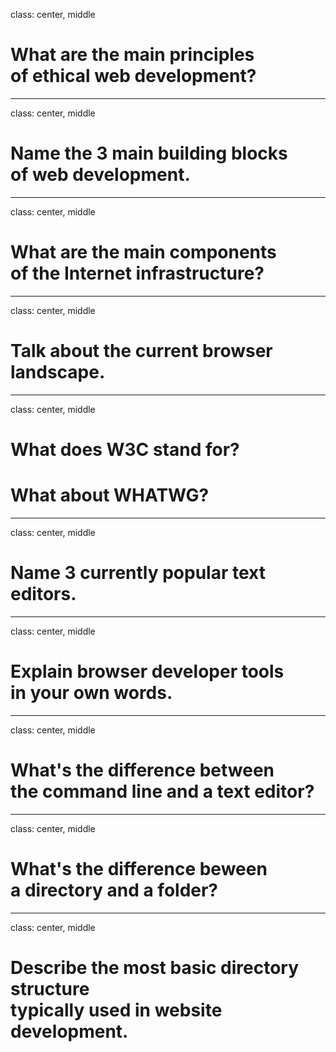 class: center, middle

# What are the main principles<br>of ethical web development?

---
class: center, middle

# Name the 3 main building blocks<br>of web development.

---
class: center, middle

# What are the main components<br>of the Internet infrastructure?

---
class: center, middle

# Talk about the current browser landscape.

---
class: center, middle

# What does W3C stand for?

# What about WHATWG?

---
class: center, middle

# Name 3 currently popular text editors.

---
class: center, middle

# Explain browser developer tools<br>in your own words.
---
class: center, middle

# What's the difference between<br>the command line and a text editor?

---

class: center, middle

# What's the difference beween<br>a directory and a folder?
---

class: center, middle

# Describe the most basic directory structure<br>typically used in website development.
